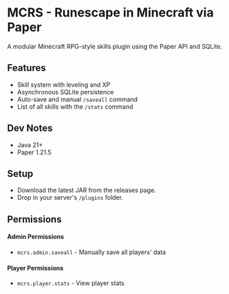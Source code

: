 # MCRS - Runescape in Minecraft via Paper

A modular Minecraft RPG-style skills plugin using the Paper API and SQLite.

## Features

- Skill system with leveling and XP
- Asynchronous SQLite persistence
- Auto-save and manual `/saveall` command
- List of all skills with the `/stats` command

## Dev Notes

- Java 21+
- Paper 1.21.5

## Setup

- Download the latest JAR from the releases page.
- Drop in your server's `/plugins` folder.

## Permissions

#### Admin Permissions

- `mcrs.admin.saveall` - Manually save all players' data

#### Player Permissions

- `mcrs.player.stats` - View player stats